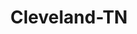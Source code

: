 ---
title: Cleveland-TN
slug: cleveland-tn
f_state:
- cms/state/tennessee.md
f_locations:
- cms/payday-loan/advance-america-2306.md
- cms/payday-loan/american-trust-cash-advance-4366.md
- cms/payday-loan/american-trust-cash-advance-4369.md
- cms/payday-loan/american-trust-cash-advance-4372.md
- cms/payday-loan/american-trust-cash-advance-4375.md
- cms/payday-loan/american-trust-cash-advance-4376.md
- cms/payday-loan/bank-tek-systems-5124.md
- cms/payday-loan/cash-cow-6989.md
- cms/payday-loan/cash-cow-6992.md
- cms/payday-loan/cash-in-a-dash-7580.md
- cms/payday-loan/cash-in-a-dash-7582.md
- cms/payday-loan/cash-quik-inc-8366.md
- cms/payday-loan/check-advance-of-tennessee-10408.md
- cms/payday-loan/check-advance-of-tennessee-10411.md
- cms/payday-loan/check-advance-of-tennessee-10415.md
- cms/payday-loan/check-advance-overdraft-service-10419.md
- cms/payday-loan/check-advance-overdraft-service-10422.md
- cms/payday-loan/check-advance-overdraft-service-10428.md
- cms/payday-loan/check-advance-service-10435.md
- cms/payday-loan/check-advance-tennessee-10439.md
- cms/payday-loan/check-cashing-express-10865.md
- cms/payday-loan/check-cashing-express-10866.md
- cms/payday-loan/check-into-cash-12432.md
- cms/payday-loan/check-into-cash-12439.md
- cms/payday-loan/check-into-cash-12440.md
- cms/payday-loan/check-into-cash-12441.md
- cms/payday-loan/check-into-cash-inc-13118.md
- cms/payday-loan/check-into-cash-of-iowa-13366.md
- cms/payday-loan/check-into-cash-of-tennesee-13617.md
- cms/payday-loan/easy-money-title-pawn-cash-a-16690.md
- cms/payday-loan/easy-money-title-pawn-cash-advance-16691.md
- cms/payday-loan/fast-cash-advance-17678.md
- cms/payday-loan/fast-cash-advance-17679.md
- cms/payday-loan/fast-cash-advance-17680.md
- cms/payday-loan/fast-money-check-exchange-llc-17882.md
- cms/payday-loan/first-america-cash-advance-18108.md
- cms/payday-loan/first-american-financial-servi-18400.md
- cms/payday-loan/hometown-cash-19467.md
- cms/payday-loan/hometown-cash-19468.md
- cms/payday-loan/instant-check-advance-19700.md
- cms/payday-loan/instant-check-advance-19701.md
- cms/payday-loan/lending-frog-20286.md
- cms/payday-loan/money-exchange-21229.md
- cms/payday-loan/money-matters-21580.md
- cms/payday-loan/money-matters-21581.md
- cms/payday-loan/ocoee-cash-advance-23158.md
- cms/payday-loan/one-source-cash-advance-23264.md
- cms/payday-loan/oscaho-23354.md
- cms/payday-loan/pay-day-usa-cash-advance-cente-23575.md
- cms/payday-loan/quick-cash-loans-24954.md
- cms/payday-loan/quick-check-advance-inc-25251.md
- cms/payday-loan/quickcash-loans-25330.md
- cms/payday-loan/service-america-corporation-26318.md
- cms/payday-loan/tennessee-check-advance-27196.md
- cms/payday-loan/united-check-advance-28087.md
- cms/payday-loan/united-services-of-america-28214.md
- cms/payday-loan/united-services-of-tennessee-inc-28215.md
- cms/payday-loan/woftords-check-cashing-28826.md
updated-on: '2024-05-30T13:41:28.615Z'
created-on: '2024-05-30T13:41:28.615Z'
published-on: '2024-05-30T13:54:32.469Z'
f_city: Cleveland
layout: '[city].html'
tags: city
---